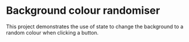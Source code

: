 # Background colour randomiser
This project demonstrates the use of state to change the background to a random colour when clicking a button.
